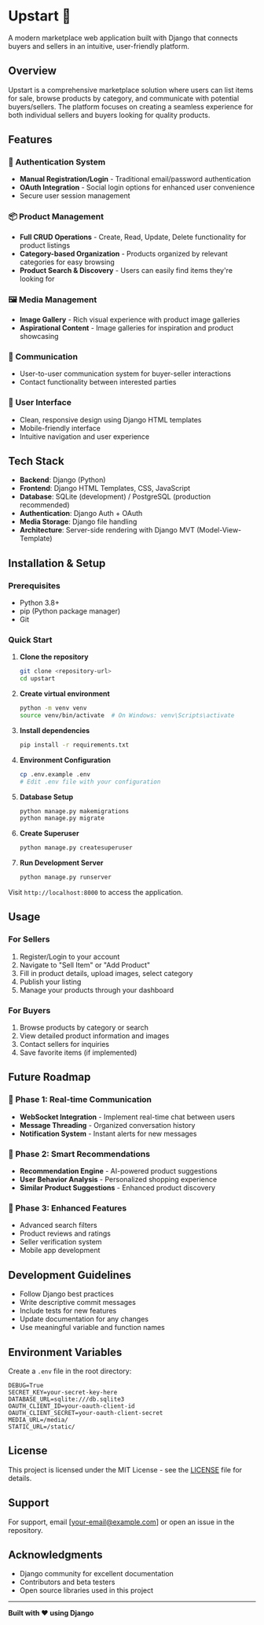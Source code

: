 # Upstart 🛒

A modern marketplace web application built with Django that connects buyers and sellers in an intuitive, user-friendly platform.

## Overview

Upstart is a comprehensive marketplace solution where users can list items for sale, browse products by category, and communicate with potential buyers/sellers. The platform focuses on creating a seamless experience for both individual sellers and buyers looking for quality products.

## Features

### 🔐 Authentication System
- **Manual Registration/Login** - Traditional email/password authentication
- **OAuth Integration** - Social login options for enhanced user convenience
- Secure user session management

### 📦 Product Management
- **Full CRUD Operations** - Create, Read, Update, Delete functionality for product listings
- **Category-based Organization** - Products organized by relevant categories for easy browsing
- **Product Search & Discovery** - Users can easily find items they're looking for

### 🖼️ Media Management
- **Image Gallery** - Rich visual experience with product image galleries
- **Aspirational Content** - Image galleries for inspiration and product showcasing

### 💬 Communication
- User-to-user communication system for buyer-seller interactions
- Contact functionality between interested parties

### 🎨 User Interface
- Clean, responsive design using Django HTML templates
- Mobile-friendly interface
- Intuitive navigation and user experience

## Tech Stack

- **Backend**: Django (Python)
- **Frontend**: Django HTML Templates, CSS, JavaScript
- **Database**: SQLite (development) / PostgreSQL (production recommended)
- **Authentication**: Django Auth + OAuth
- **Media Storage**: Django file handling
- **Architecture**: Server-side rendering with Django MVT (Model-View-Template)

## Installation & Setup

### Prerequisites
- Python 3.8+
- pip (Python package manager)
- Git

### Quick Start

1. **Clone the repository**
   ```bash
   git clone <repository-url>
   cd upstart
   ```

2. **Create virtual environment**
   ```bash
   python -m venv venv
   source venv/bin/activate  # On Windows: venv\Scripts\activate
   ```

3. **Install dependencies**
   ```bash
   pip install -r requirements.txt
   ```

4. **Environment Configuration**
   ```bash
   cp .env.example .env
   # Edit .env file with your configuration
   ```

5. **Database Setup**
   ```bash
   python manage.py makemigrations
   python manage.py migrate
   ```

6. **Create Superuser**
   ```bash
   python manage.py createsuperuser
   ```

7. **Run Development Server**
   ```bash
   python manage.py runserver
   ```

Visit `http://localhost:8000` to access the application.


## Usage

### For Sellers
1. Register/Login to your account
2. Navigate to "Sell Item" or "Add Product"
3. Fill in product details, upload images, select category
4. Publish your listing
5. Manage your products through your dashboard

### For Buyers
1. Browse products by category or search
2. View detailed product information and images
3. Contact sellers for inquiries
4. Save favorite items (if implemented)


## Future Roadmap

### 🔄 Phase 1: Real-time Communication
- **WebSocket Integration** - Implement real-time chat between users
- **Message Threading** - Organized conversation history
- **Notification System** - Instant alerts for new messages

### 🤖 Phase 2: Smart Recommendations
- **Recommendation Engine** - AI-powered product suggestions
- **User Behavior Analysis** - Personalized shopping experience
- **Similar Product Suggestions** - Enhanced product discovery

### 🚀 Phase 3: Enhanced Features
- Advanced search filters
- Product reviews and ratings
- Seller verification system
- Mobile app development

## Development Guidelines

- Follow Django best practices
- Write descriptive commit messages
- Include tests for new features
- Update documentation for any changes
- Use meaningful variable and function names

## Environment Variables

Create a `.env` file in the root directory:

```env
DEBUG=True
SECRET_KEY=your-secret-key-here
DATABASE_URL=sqlite:///db.sqlite3
OAUTH_CLIENT_ID=your-oauth-client-id
OAUTH_CLIENT_SECRET=your-oauth-client-secret
MEDIA_URL=/media/
STATIC_URL=/static/
```

## License

This project is licensed under the MIT License - see the [LICENSE](LICENSE) file for details.

## Support

For support, email [your-email@example.com] or open an issue in the repository.

## Acknowledgments

- Django community for excellent documentation
- Contributors and beta testers
- Open source libraries used in this project

---

**Built with ❤️ using Django**
